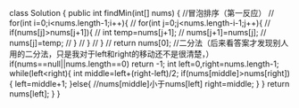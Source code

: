 class Solution {
    public int findMin(int[] nums) {
         //冒泡排序（第一反应）
        // for(int i=0;i<nums.length-1;i++){
        //     for(int j=0;j<nums.length-i-1;j++){
        //         if(nums[j]>nums[j+1]){
        //             int temp=nums[j+1];
        //             nums[j+1]=nums[j];
        //             nums[j]=temp;
        //         }
        //     }
        // }
        // return nums[0];
        //二分法（后来看答案才发现别人用的二分法，只是我对于left和right的移动还不是很清楚，）
        if(nums==null||nums.length==0) return -1;
        int left=0,right=nums.length-1;
        while(left<right){
            int middle=left+(right-left)/2;
            if(nums[middle]>nums[right]){
                left=middle+1;
            }else{
                //nums[middle]小于nums[left]
                right=middle;
            }
        }
        return nums[left];
    }
}